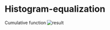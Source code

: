 # Histogram-equalization
Cumulative function
![result](https://user-images.githubusercontent.com/74003683/160598487-8f63ea0a-61ba-439c-b252-4fc813391c00.png)
